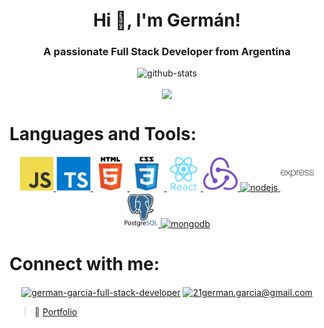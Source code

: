 <h1 align="center">Hi 👋, I'm Germán!</h1>
<h3 align="center">A passionate Full Stack Developer from Argentina</h3>

<p align="center">
<img alt="github-stats" src="https://github-readme-stats.vercel.app/api?username=gggerman&count_private=true&show_icons=true&theme=algolia&include_all_commits=true" />
</p>
<p align="center">
<img align="center" src="https://github-readme-streak-stats.herokuapp.com/?user=gggerman&theme=algolia&include_all_commits=true&show_icons=true" />
</p>

# Languages and Tools:
<p align="center"> <a href="https://developer.mozilla.org/en-US/docs/Web/JavaScript" target="_blank"> <img src="https://raw.githubusercontent.com/devicons/devicon/master/icons/javascript/javascript-original.svg" alt="javascript" width="55" height="55"/> </a> <a href="https://www.typescriptlang.org/" target="_blank"> <img src="https://raw.githubusercontent.com/devicons/devicon/master/icons/typescript/typescript-original.svg" alt="typescript" width="55" height="55"/> </a> <a href="https://www.w3.org/html/" target="_blank"> <img src="https://raw.githubusercontent.com/devicons/devicon/master/icons/html5/html5-original-wordmark.svg" alt="html5" width="55" height="55"/> </a> <a href="https://www.w3schools.com/css/" target="_blank"> <img src="https://raw.githubusercontent.com/devicons/devicon/master/icons/css3/css3-original-wordmark.svg" alt="css3" width="55" height="55"/> </a> <a href="https://reactjs.org/" target="_blank"> <img src="https://raw.githubusercontent.com/devicons/devicon/master/icons/react/react-original-wordmark.svg" alt="react" width="55" height="55"/> </a> <a href="https://redux.js.org" target="_blank"> <img src="https://raw.githubusercontent.com/devicons/devicon/master/icons/redux/redux-original.svg" alt="redux" width="55" height="55"/> </a> <a href="https://nodejs.org" target="_blank"> <img src="https://i.imgur.com/Fn2e0wQ.png" alt="nodejs" width="55" height="55"/> </a> <a href="https://expressjs.com" target="_blank"> <img src="https://raw.githubusercontent.com/devicons/devicon/master/icons/express/express-original-wordmark.svg" alt="express" width="55" height="55"/> </a> <a href="https://www.postgresql.org" target="_blank"> <img src="https://raw.githubusercontent.com/devicons/devicon/master/icons/postgresql/postgresql-original-wordmark.svg" alt="postgresql" width="55" height="55"/> </a> <a href="https://www.mongodb.com/es" target="_blank"> <img src="https://raw.githubusercontent.com/mongodb/mongo/01a686a36a650cdaf512eb2554cd2c4e5209dd48/docs/leaf.svg" alt="mongodb" width="55" height="55"/> </a> </p>


# Connect with me:
<p align="center">
<a href="https://linkedin.com/in/german-garcia-full-stack-developer" target="_blank"><img align="center" src="https://raw.githubusercontent.com/rahuldkjain/github-profile-readme-generator/master/src/images/icons/Social/linked-in-alt.svg" alt="german-garcia-full-stack-developer" height="40" width="50" /></a>
<a href="mailto:21german.garcia@gmail.com" target="_blank"><img align="center" src="https://upload.wikimedia.org/wikipedia/commons/thumb/7/7e/Gmail_icon_%282020%29.svg/1200px-Gmail_icon_%282020%29.svg.png" alt="21german.garcia@gmail.com" height="40" width="50" /></a>
</p>

> 💼 [Portfolio](https://german-garcia-portfolio.vercel.app)
